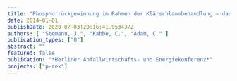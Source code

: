 ```yaml
---
title: "Phosphorrückgewinnung im Rahmen der Klärschlammbehandlung – das EU-Projekt P-REX"
date: 2014-01-01
publishDate: 2020-07-03T20:16:41.953437Z
authors: [ "Stemann, J.", "Kabbe, C.", "Adam, C." ]
publication_types: ["0"]
abstract: ""
featured: false
publication: "*Berliner Abfallwirtschafts- und Energiekonferenz*"
projects: ["p-rex"]
---
```


